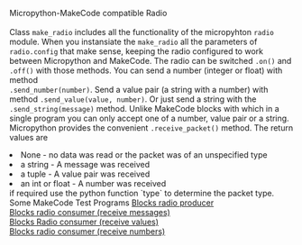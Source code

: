 <t1>Micropython-MakeCode compatible Radio</t1>
</br>
</br>
Class `make_radio` includes all the functionality of the micropyhton `radio`
module. When you instansiate the `make_radio` all the parameters of
`radio.config` that make sense, keeping the radio configured to work between
Micropython and MakeCode. The radio can be switched `.on()` and `.off()` with
those methods. You can send a number (integer or float) with method</br>
`.send_number(number)`. Send a value pair (a string with a number) with method
`.send_value(value, number)`. Or just send a string with the
`.send_string(message)` method. Unlike MakeCode blocks with which in a single
program you can only accept one of a number, value pair or a string. Micropython
provides the convenient `.receive_packet()` method. The return values are
<list>
<li>None - no data was read or the packet was of an unspecified type</li>
<li>a string - A message was received</li>
<li>a tuple - A value pair was received</li>
<li>an int or float - A number was received</li>
</list>
if required use the python function `type` to determine the packet type.
</br>
<t2>Some MakeCode Test Programs</t2>
<a href="https://makecode.microbit.org/_JCJhjaP5dUzv">Blocks radio producer
</a></br>
<a href="https://makecode.microbit.org/_AHjL8LDmdFLU">Blocks radio consumer
(receive messages)</a>
</br>
<a href="https://makecode.microbit.org/_EVELdi6iFhcu">Blocks Radio consumer
(receive values)</a>
</br>
<a href="https://makecode.microbit.org/_R6gLJJHpDeUY">Blocks radio consumer
(receive numbers)</a>
</br>
